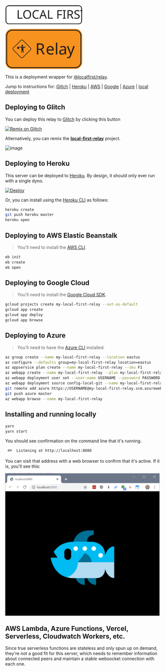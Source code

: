 ﻿<img src='https://raw.githubusercontent.com/local-first-web/branding/main/svg/relay-v.svg'
width='250' alt="@localfirst/relay logo"/>

This is a deployment wrapper for [@localfirst/relay](https://github.com/local-first-web/relay/packages/relay).

Jump to instructions for:
[Glitch](#deploying-to-glitch) |
[Heroku](#deploying-to-heroku) |
[AWS](#deploying-to-aws-elastic-beanstalk) |
[Google](#deploying-to-google-cloud) |
[Azure](#deploying-to-azure) |
[local deployment](#installing-and-running-locally)

## Deploying to Glitch

You can deploy this relay to [Glitch](https://glitch.com) by clicking this button

[![Remix on Glitch](https://cdn.glitch.com/2703baf2-b643-4da7-ab91-7ee2a2d00b5b%2Fremix-button.svg)](https://glitch.com/edit/#!/import/github/local-first-web/relay-deployable)

Alternatively, you can remix the [**local-first-relay**](https://glitch.com/edit/#!/local-first-relay) project.

![image](https://user-images.githubusercontent.com/2136620/68673397-ef186800-0553-11ea-9840-45963ad4c18d.png)

## Deploying to Heroku

This server can be deployed to [Heroku](https://heroku.com). By design, it should only ever run with a single dyno.

[![Deploy](https://www.herokucdn.com/deploy/button.svg)](https://heroku.com/deploy)

Or, you can install using the [Heroku CLI](https://devcenter.heroku.com/articles/heroku-cli) as follows:

```bash
heroku create
git push heroku master
heroku open
```

## Deploying to AWS Elastic Beanstalk

> You'll need to install the [AWS CLI](https://docs.aws.amazon.com/cli/latest/userguide/install-cliv1.html).

```bash
eb init
eb create
eb open
```

## Deploying to Google Cloud

> You'll need to install the [Google Cloud SDK](https://cloud.google.com/sdk/docs/).

```bash
gcloud projects create my-local-first-relay --set-as-default
gcloud app create
gcloud app deploy
gcloud app browse
```

## Deploying to Azure

> You'll need to have the [Azure CLI](https://docs.microsoft.com/en-us/cli/azure/install-azure-cli?view=azure-cli-latest) installed.

```bash
az group create --name my-local-first-relay --location eastus
az configure --defaults group=my-local-first-relay location=eastus
az appservice plan create --name my-local-first-relay --sku F1
az webapp create --name my-local-first-relay --plan my-local-first-relay
az webapp deployment user set --user-name USERNAME --password PASSWORD
az webapp deployment source config-local-git --name my-local-first-relay
git remote add azure https://USERNAME@my-local-first-relay.scm.azurewebsites.net/my-local-first-relay.git
git push azure master
az webapp browse --name my-local-first-relay
```

## Installing and running locally

```bash
yarn
yarn start
```

You should see confirmation on the command line that it's running.

```
 🐟  Listening at http://localhost:8080
```

You can visit that address with a web browser to confirm that it's active. If it is, you'll see this:

<img src='./screenshot.png' width='500' align='center' />

## AWS Lambda, Azure Functions, Vercel, Serverless, Cloudwatch Workers, etc.

Since true serverless functions are stateless and only spun up on demand, they're not a good fit for this server, which needs to remember information about connected peers and maintain a stable websocket connection with each one.

